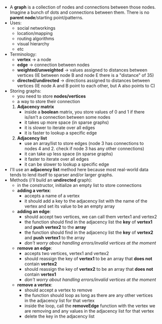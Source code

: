 * A **graph** is a collection of nodes and connections between those nodes. Imagine a bunch of dots and connections between them. There is no **parent node**/starting point/patterns.
* Uses:
    - social networkings
    - location/mapping
    - routing algorithms
    - visual hierarchy
    - etc
* Terminology:
    - **vertex** -> a node
    - **edge** -> connection between nodes
    - **weighted/unweighted** -> values assigned to distances between vertices (IE between node B and node E there is a "distance" of 35)
    - **directed/undirected** -> directions assigned to distances between vertices (IE node A and B point to each other, but A also points to C)
* Storing graphs:
    - you need to store **nodes/vertices**
    - a way to store their connection
    1. **Adjacency matrix**
        - inside a **boolean** matrix, you store values of 0 and 1 if there is/isn't a connection between some nodes
        - it takes up more space (in sparse graphs)
        - it is slower to iterate over all edges
        - it is faster to lookup a specific edge
    2. **Adjacency list**
        - use an array/list to store edges (node 3 has connections to nodes 4 and 2. check if node 3 has any other connections)
        - it can take up less space (in sparse graphs)
        - it faster to iterate over all edges
        - it can be slower to lookup a specific edge
* I'll use an **adjacency list** method here because most real-world data tends to lend itself to sparser and/or larger graphs.
* Methods (i'll build an **undirected** graph):
    - in the constructor, initialize an empty list to store connections
    - **adding a vertex**:
        * accepts a name of a vertex
        * it should add a key to the adjacency list with the name of the vertex and set its value to be an empty array
    - **adding an edge**:
        * should accept two vertices, we can call them vertex1 and vertex2
        * the function should find in the adjacency list the **key** of **vertex1** and **push** **vertex2** to the **array**
        - the function should find in the adjacency list the **key** of **vertex2** and **push** **vertex1** to the array
        - *don't worry about handling errors/invalid vertices at the moment*
    - **remove an edge**:
        * accepts two vertices, vertex1 and vertex2
        * should reassign the key of **vertex1** to be an array that **does not** contain **vertex2**
        * should reassign the key of **vertex2** to be an array that **does not** contain **vertex1**
        - *don't worry about handling errors/invalid vertices at the moment*
    - **remove a vertex**:
        * should accept a vertex to remove
        * the function should loop as long as there are any other vertices in the adjacency list for that vertex
        * inside the loop, call the **removeEdge** function with the vertex we are removing and any values in the adjacency list for that vertex
        * delete the key in the adjacency list
